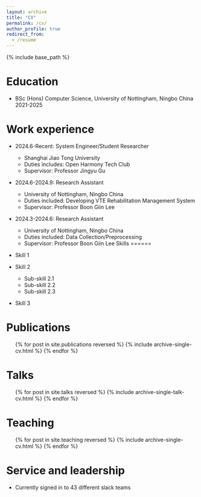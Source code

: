 ```yaml
---
layout: archive
title: "CV"
permalink: /cv/
author_profile: true
redirect_from:
  - /resume
---
```


{% include base_path %}

Education
======
* BSc (Hons)  Computer Science, University of Nottingham, Ningbo China 2021-2025

Work experience
======
* 2024.6-Recent: System Engineer/Student Researcher
  * Shanghai Jiao Tong University
  * Duties includes: Open Harmony Tech Club
  * Supervisor: Professor Jingyu Gu
* 2024.6-2024.9: Research Assistant
  * University of Nottingham, Ningbo China
  * Duties included: Developing VTE Rehabilitation Management System
  * Supervisor: Professor Boon Giin Lee

* 2024.3-2024.6: Research Assistant
  * University of Nottingham, Ningbo China
  * Duties included: Data Collection/Preprocessing
  * Supervisor: Professor Boon Giin Lee
Skills
======
* Skill 1
* Skill 2
  * Sub-skill 2.1
  * Sub-skill 2.2
  * Sub-skill 2.3
* Skill 3

Publications
======
  <ul>{% for post in site.publications reversed %}
    {% include archive-single-cv.html %}
  {% endfor %}</ul>

Talks
======
  <ul>{% for post in site.talks reversed %}
    {% include archive-single-talk-cv.html  %}
  {% endfor %}</ul>

Teaching
======
  <ul>{% for post in site.teaching reversed %}
    {% include archive-single-cv.html %}
  {% endfor %}</ul>

Service and leadership
======
* Currently signed in to 43 different slack teams
